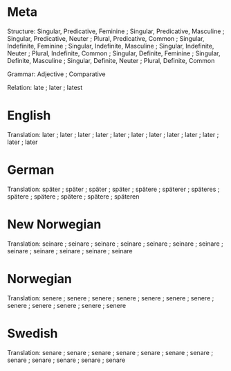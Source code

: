 Meta
====

Structure: Singular, Predicative, Feminine ; Singular, Predicative, Masculine ; Singular, Predicative, Neuter ; Plural, Predicative, Common ;
           Singular, Indefinite, Feminine  ; Singular, Indefinite, Masculine  ; Singular, Indefinite, Neuter  ; Plural, Indefinite, Common  ;
           Singular, Definite, Feminine    ; Singular, Definite, Masculine    ; Singular, Definite, Neuter    ; Plural, Definite, Common

Grammar:   Adjective ; Comparative

Relation:  late ; later ; latest



English
=======

Translation: later ; later ; later ; later ;
             later ; later ; later ; later ;
             later ; later ; later ; later



German
======

Translation: später  ; später   ; später   ; später   ;
             spätere ; späterer ; späteres ; spätere  ;
             spätere ; spätere  ; spätere  ; späteren



New Norwegian
=============

Translation: seinare ; seinare ; seinare ; seinare ;
             seinare ; seinare ; seinare ; seinare ;
             seinare ; seinare ; seinare ; seinare



Norwegian
=========

Translation: senere ; senere ; senere ; senere ;
             senere ; senere ; senere ; senere ;
             senere ; senere ; senere ; senere



Swedish
=======

Translation: senare ; senare ; senare ; senare ;
             senare ; senare ; senare ; senare ;
             senare ; senare ; senare ; senare
